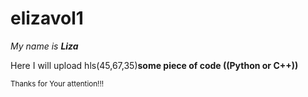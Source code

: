 # elizavol1
*My name is ***Liza****

Here I will upload hls(45,67,35)__some piece of code ((Python or C++))__

<sup>Thanks for Your attention!!!</sup>
